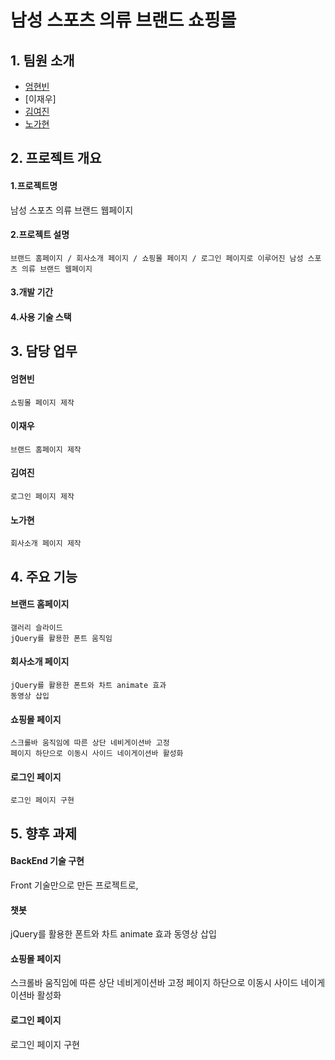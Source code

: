 # 남성 스포츠 의류 브랜드 쇼핑몰


## 1. 팀원 소개
  * [엄현빈](https://github.com/UHB4)
  * [이재우]
  * [김여진](https://github.com/yeojin10044)
  * [노가현](https://github.com/dashboard)

## 2. 프로젝트 개요
 #### 1.프로젝트명  
   남성 스포츠 의류 브랜드 웹페이지
 #### 2.프로젝트 설명
    브랜드 홈페이지 / 회사소개 페이지 / 쇼핑몰 페이지 / 로그인 페이지로 이루어진 남성 스포츠 의류 브랜드 웹페이지
 #### 3.개발 기간
 #### 4.사용 기술 스택
 
## 3. 담당 업무
  #### 엄현빈 
    쇼핑몰 페이지 제작
  #### 이재우
    브랜드 홈페이지 제작
  #### 김여진
    로그인 페이지 제작 
  #### 노가현
    회사소개 페이지 제작

## 4. 주요 기능
  #### 브랜드 홈페이지 
    갤러리 슬라이드  
    jQuery를 활용한 폰트 움직임
  #### 회사소개 페이지
    jQuery를 활용한 폰트와 차트 animate 효과
    동영상 삽입
  #### 쇼핑몰 페이지
    스크롤바 움직임에 따른 상단 네비게이션바 고정
    페이지 하단으로 이동시 사이드 네이게이션바 활성화
  #### 로그인 페이지
    로그인 페이지 구현

## 5. 향후 과제
 #### BackEnd 기술 구현 
   Front 기술만으로 만든 프로젝트로, 
 #### 챗봇
   jQuery를 활용한 폰트와 차트 animate 효과
   동영상 삽입
 #### 쇼핑몰 페이지
   스크롤바 움직임에 따른 상단 네비게이션바 고정
   페이지 하단으로 이동시 사이드 네이게이션바 활성화
 #### 로그인 페이지
   로그인 페이지 구현

   









   
